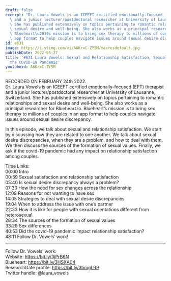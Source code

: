```yaml
---
draft: false
excerpt: "Dr. Laura Vowels is an ICEEFT certified emotionally-focused (EFT) therapist\
  \ and a junior lecturer/postdoctoral researcher at University of Lausanne, Switzerland.\
  \ She has published extensively on topics pertaining to romantic relationships and\
  \ sexual desire and well-being. She also works as a principal researcher for Blueheart.io.\
  \ Blueheart\u2019s mission is to bring sex therapy to millions of couples in an\
  \ app format to help couples navigate issues around sexual desire discrepancy."
id: e631
image: https://i.ytimg.com/vi/A6KrxC-ZYSM/maxresdefault.jpg
publishDate: 2022-05-27
title: '#631 Laura Vowels: Sexual and Relationship Satisfaction, Sexual Values, and
  the COVID-19 Pandemic'
youtubeid: A6KrxC-ZYSM
---
```

RECORDED ON FEBRUARY 24th 2022.  
Dr. Laura Vowels is an ICEEFT certified emotionally-focused (EFT) therapist and a junior lecturer/postdoctoral researcher at University of Lausanne, Switzerland. She has published extensively on topics pertaining to romantic relationships and sexual desire and well-being. She also works as a principal researcher for Blueheart.io. Blueheart’s mission is to bring sex therapy to millions of couples in an app format to help couples navigate issues around sexual desire discrepancy.

In this episode, we talk about sexual and relationship satisfaction. We start by discussing how they are related to one another. We talk about sexual desire discrepancies, when they are a problem, and how to deal with them. We then discuss the sources of the formation of sexual values. Finally, we ask if the covid-19 pandemic had any impact on relationship satisfaction among couples.

Time Links:  
00:00 Intro  
00:39  Sexual satisfaction and relationship satisfaction  
05:40  Is sexual desire discrepancy always a problem?  
07:30  How the need for sex changes across the relationship  
12:08  Reasons for not wanting to have sex  
14:05  Strategies to deal with sexual desire discrepancies  
19:04  When to address the issue with one’s partner  
22:33  How it is like for people with sexual orientations different from heterosexual  
28:34  The sources of the formation of sexual values  
33:29  Sex differences  
40:53  Did the covid-19 pandemic impact relationship satisfaction?  
48:11  Follow Dr. Vowels’ work!

---

Follow Dr. Vowels’ work:  
Website: https://bit.ly/3jPrB6N  
Blueheart: https://bit.ly/3HSXA04  
ResearchGate profile: https://bit.ly/3bmgLR9  
Twitter handle: @laura_vowels
